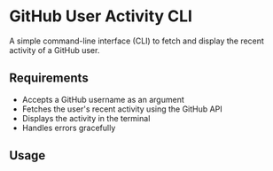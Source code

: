 # GitHub User Activity CLI

A simple command-line interface (CLI) to fetch and display the recent activity of a GitHub user.

## Requirements

- Accepts a GitHub username as an argument
- Fetches the user's recent activity using the GitHub API
- Displays the activity in the terminal
- Handles errors gracefully

## Usage
